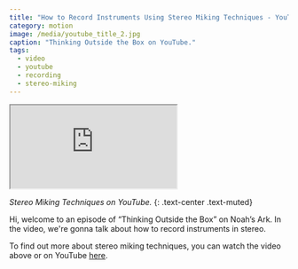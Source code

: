 ```yaml
---
title: "How to Record Instruments Using Stereo Miking Techniques - YouTube"
category: motion
image: /media/youtube_title_2.jpg
caption: "Thinking Outside the Box on YouTube."
tags:
  - video
  - youtube
  - recording
  - stereo-miking
---
```


<div class="embed-responsive embed-responsive-16by9">
	<iframe class="embed-responsive-item" src="https://www.youtube.com/embed/E0ApJYfqn-I" allowfullscreen></iframe>
</div>

_Stereo Miking Techniques on YouTube._
{: .text-center .text-muted}

Hi, welcome to an episode of “Thinking Outside the Box” on Noah’s Ark. In the video, we're gonna talk about how to record instruments in stereo.

To find out more about stereo miking techniques, you can watch the video above or on YouTube [here](https://youtu.be/E0ApJYfqn-I).
